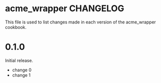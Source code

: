 # acme_wrapper CHANGELOG

This file is used to list changes made in each version of the acme_wrapper cookbook.

# 0.1.0

Initial release.

- change 0
- change 1

